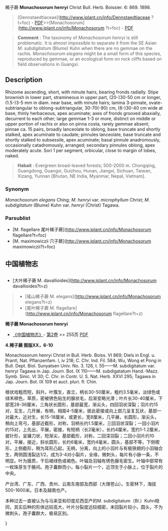 稀子蕨 **Monachosorum henryi** Christ Bull. Herb. Boissier. 6: 869. 1898.

> [Dennstaedtiaceae](http://www.iplant.cn/info/Dennstaedtiaceae ?t=foc) - [PDF](http://iplant.cn/foc/pdf/Dennstaedtiaceae.pdf)>>[Monachosorum](http://www.iplant.cn/info/Monachosorum ?t=foc) - [PDF](http://www.iplant.cn/foc/pdf/Monachosorum.pdf)

> **Comment** : 
> The taxonomy of *Monachosorum henryi* is still problematic. It is almost impossible to separate it from the SE Asian *M. subdigitatum* (Blume) Kuhn when there are no gemmae on the rachis. *Monachosorum elegans* might be a small form of this species, reproduced by gemmae, or an ecological form on rock cliffs based on field observations in Guangxi.

## Description

Rhizome ascending, short, with minute hairs, bearing fronds radially. Stipe brownish in lower part, stramineous in upper part, (20-)30-50 cm or longer, (1.5-)3-5 mm in diam. near base, with minute hairs; lamina 3-pinnate, ovate-subtriangular to oblong-subtriangular, 30-70(-90) cm, (8-)30-40 cm wide at base, thinly herbaceous, apex acuminate; axes of fronds grooved abaxially, decurrent to each other; large gemmae 1-3 or more, distinct on middle or upper portion of rachis or also on pinna costa, rarely gemmae absent; pinnae ca. 15 pairs, broadly lanceolate to oblong, base truncate and shortly stalked, apex acuminate to caudate; pinnules lanceolate, base truncate and shortly stalked to subsessile, apex acuminate; basal pinnule anadromously, occasionally catadromously, arranged; secondary pinnules oblong, apex moderately acute. Sori 1 per segment, orbicular, close to margin of lobes, naked.

> **Habait** : 
> Evergreen broad-leaved forests; 500-2000 m. Chongqing, Guangdong, Guangxi, Guizhou, Hunan, Jiangxi, Sichuan, Taiwan, Xizang, Yunnan [Bhutan, NE India, Myanmar, Nepal, Vietnam].

### Synonym
*Monachosorum elegans* Ching; *M. henryi* var. *microphyllum* Christ; *M. subdigitatum* (Blume) Kuhn var. *henryi* (Christ) Tagawa.

### Parsublist

* [M.  flagellare  尾叶稀子蕨](http://www.iplant.cn/info/Monachosorum flagellare?t=foc)
* [M.  maximowiczii  穴子蕨](http://www.iplant.cn/info/Monachosorum maximowiczii?t=foc)

## 中国植物志

## 
* [大叶稀子蕨  M.  davallioides](http://www.iplant.cn/info/Monachosorum davallioides?t=z)
> * [瑤山稀子蕨  M.  elegans](http://www.iplant.cn/info/Monachosorum elegans?t=z)
> * [尾叶稀子蕨  M.  flagellare](http://www.iplant.cn/info/Monachosorum flagellare?t=z)

**稀子蕨 Monachosorum henryi**

* [《中国植物志》](http://www.iplant.cn/frps)- [第2卷](http://www.iplant.cn/frps/vol/2) >> 255页 [PDF](http://www.iplant.cn/frps/pdf/2/255.PDF)

**4.稀子蕨 图版XX，6-10**

Monachosorum henryi Christ in Bull. Herb. Boiss. VI 869; Diels in Engl. u. Prantl, Nat. Pflanzenfam. I, iv 218; C. Chr. Ind. Fil. 584; Wu, Wong et Pong in Bull. Dept. Biol. Sunyatsen Univ. No. 3. 128, t. 55——M. subdigitatum var. henryi Tagawa in Jap. Journ. Bot. IX 110——M. subdigatatum Hand.-Mazz. Symb. Sinic. VI 30; C. Chr. in Contr. U. S. Nat. Herb. XXVI 295; Tagawa in Jap. Journ. Bot. IX 109 et auct. pluri. fl. Chin.

根状戏粗而短，斜升。叶簇生，直立，柄长30-50厘米，粗约3.5毫米，淡绿色或绿禾稈色，草质，密被锈色贴生的腺状毛，后渐变略光滑；叶片长30-40厘米，下部宽28-36厘米，三角状长圆形，基部最宽，渐尖头，四回羽状深裂；羽片约15对，互生，几开展，有柄，相距4-5厘米，彼此密接或向上部几呈复瓦状，基部一对最大，近对生，长15-18厘米，或更长，宽8厘米，几平展，长圆形，渐尖头，稍向上弯弓，基部近截形，对称，羽柄长约1.5厘米，三回羽状深裂；一回小羽片约15对，上先出，平展，密接，有短柄（长2毫米），长约4厘米，宽约1-1.2厘米，披针形，呈镰刀状，短渐尖，基部截形，对称，二回深羽裂；二回小羽片约10对，平展，接近，斜长圆形，长约6毫米，宽约4毫米，圆头，基部不等，下侧楔形，上侧截形，稍为耳形凸起，无柄，分离，向上的小羽片与有极狭翅的小羽轴合生，两侧圆浅裂达1/2，成为3-4对小裂片，全缘，微刺头，每片有小脉一条，不明显。叶为膜质，干后褐绿色或褐色。叶轴及羽轴有锈色腺毛密生。叶轴中部常有一枚珠芽生于腋间。孢子囊群而小，每小裂片一个，近顶生于小脉上，位于裂片的中央。

产台湾、广东、广西、贵州、云南东南部及西部（大理苍山）。生密林下，海拔500-1600米。日本及越南也产。

本种过去一直被认为与马来亚和印度尼西亚产的M. subdigitatum（Bl.）Kuhn相同，其实后种的形体远较高大，叶片分裂度远较细密，末回裂片较小，圆头，不为微刺头，孢子囊群大，极易区别。

}